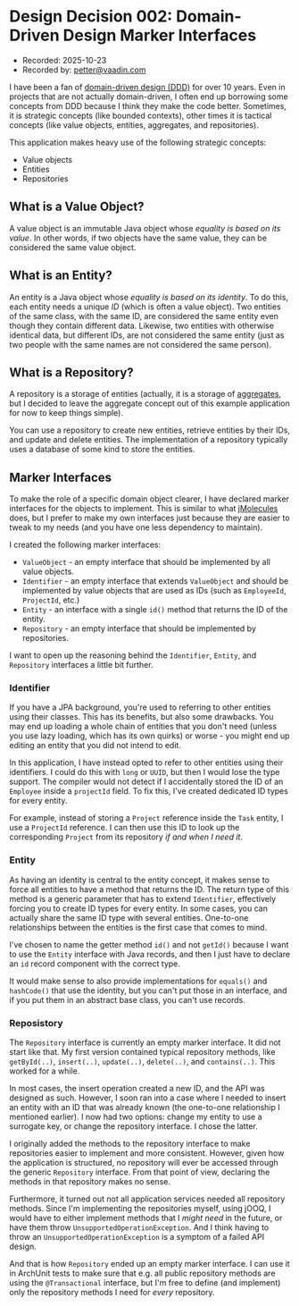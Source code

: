 # Design Decision 002: Domain-Driven Design Marker Interfaces

* Recorded: 2025-10-23
* Recorded by: <petter@vaadin.com>

I have been a fan of [domain-driven design (DDD)](https://martinfowler.com/bliki/DomainDrivenDesign.html) for over 10
years. Even in projects that are not actually domain-driven, I often end up borrowing some concepts from DDD because
I think they make the code better. Sometimes, it is strategic concepts (like bounded contexts), other times it is
tactical concepts (like value objects, entities, aggregates, and repositories).

This application makes heavy use of the following strategic concepts:

* Value objects
* Entities
* Repositories

## What is a Value Object?

A value object is an immutable Java object whose *equality is based on its value*. In other words, if two objects have
the same value, they can be considered the same value object.

## What is an Entity?

An entity is a Java object whose *equality is based on its identity*. To do this, each entity needs a unique
*ID* (which is often a value object). Two entities of the same class, with the same ID, are considered the same entity
even though they contain different data. Likewise, two entities with otherwise identical data, but different IDs, are
not considered the same entity (just as two people with the same names are not considered the same person).

## What is a Repository?

A repository is a storage of entities (actually, it is a storage of
[aggregates](https://martinfowler.com/bliki/DDD_Aggregate.html), but I decided to leave the aggregate concept out of
this example application for now to keep things simple).

You can use a repository to create new entities, retrieve entities by their IDs, and update and delete entities. The
implementation of a repository typically uses a database of some kind to store the entities.

## Marker Interfaces

To make the role of a specific domain object clearer, I have declared marker interfaces for the objects to implement.
This is similar to what [jMolecules](https://github.com/xmolecules/jmolecules) does, but I prefer to make my own
interfaces just because they are easier to tweak to my needs (and you have one less dependency to maintain).

I created the following marker interfaces:

* `ValueObject` - an empty interface that should be implemented by all value objects.
* `Identifier` - an empty interface that extends `ValueObject` and should be implemented by value objects that are used
  as IDs (such as `EmployeeId`, `ProjectId`, etc.)
* `Entity` - an interface with a single `id()` method that returns the ID of the entity.
* `Repository` - an empty interface that should be implemented by repositories.

I want to open up the reasoning behind the `Identifier`, `Entity`, and `Repository` interfaces a little bit further.

### Identifier

If you have a JPA background, you're used to referring to other entities using their classes. This has its benefits,
but also some drawbacks. You may end up loading a whole chain of entities that you don't need (unless you use lazy
loading, which has its own quirks) or worse - you might end up editing an entity that you did not intend to edit.

In this application, I have instead opted to refer to other entities using their identifiers. I could do this with
`long` or `UUID`, but then I would lose the type support. The compiler would not detect if I accidentally stored the
ID of an `Employee` inside a `projectId` field. To fix this, I've created dedicated ID types for every entity.

For example, instead of storing a `Project` reference inside the `Task` entity, I use a `ProjectId` reference. I can
then use this ID to look up the corresponding `Project` from its repository *if and when I need it*.

### Entity

As having an identity is central to the entity concept, it makes sense to force all entities to have a method that
returns the ID. The return type of this method is a generic parameter that has to extend `Identifier`, effectively
forcing you to create ID types for every entity. In some cases, you can actually share the same ID type with several
entities. One-to-one relationships between the entities is the first case that comes to mind.

I've chosen to name the getter method `id()` and not `getId()` because I want to use the `Entity` interface with Java
records, and then I just have to declare an `id` record component with the correct type.

It would make sense to also provide implementations for `equals()` and `hashCode()` that use the identity, but you
can't put those in an interface, and if you put them in an abstract base class, you can't use records.

### Reposistory

The `Repository` interface is currently an empty marker interface. It did not start like that. My first version
contained typical repository methods, like `getById(..)`, `insert(..)`, `update(..)`, `delete(..)`, and `contains(..)`.
This worked for a while.

In most cases, the insert operation created a new ID, and the API was designed as such. However, I soon ran into a case
where I needed to insert an entity with an ID that was already known (the one-to-one relationship I mentioned earlier).
I now had two options: change my entity to use a surrogate key, or change the repository interface. I chose the latter.

I originally added the methods to the repository interface to make repositories easier to implement and more consistent.
However, given how the application is structured, no repository will ever be accessed through the generic `Repository`
interface. From that point of view, declaring the methods in that repository makes no sense.

Furthermore, it turned out not all application services needed all repository methods. Since I'm implementing the
repositories myself, using jOOQ, I would have to either implement methods that I *might need* in the future, or have
them throw `UnsupportedOperationException`. And I think having to throw an `UnsupportedOperationException` is a
symptom of a failed API design.

And that is how `Repository` ended up an empty marker interface. I can use it in ArchUnit tests to make sure that e.g.
all public repository methods are using the `@Transactional` interface, but I'm free to define (and implement) only
the repository methods I need for *every* repository.
